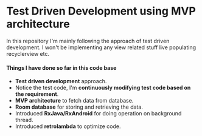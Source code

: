 # Test Driven Development using MVP architecture
In this repository I'm mainly following the approach of test driven development. I won't be
implementing any view related stuff live populating recyclerview etc.

#### Things I have done so far in this code base
- **Test driven development** approach.
- Notice the test code, I'm **continuously modifying test code based on the requirement**.
- **MVP architecture** to fetch data from database.
- **Room database** for storing and retrieving the data.
- Introduced **RxJava/RxAndroid** for doing operation on background thread.
- Introduced **retrolambda** to optimize code.
